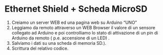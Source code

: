 # Ethernet Shield + Scheda MicroSD
1. Creiamo un server WEB ed una pagina web  su Arduino “UNO”
2. Leggiamo da remoto attraverso un WEB Browser il valore di un sensore collegato ad Arduino 
e poi controlliamo lo stato di attivazione di un pin di Arduino da remoto ( p.e. accensione di un LED) . 
3. Salviamo i dati su una scheda di memoria SD.). 
4. Scrittura del relativo codice.
